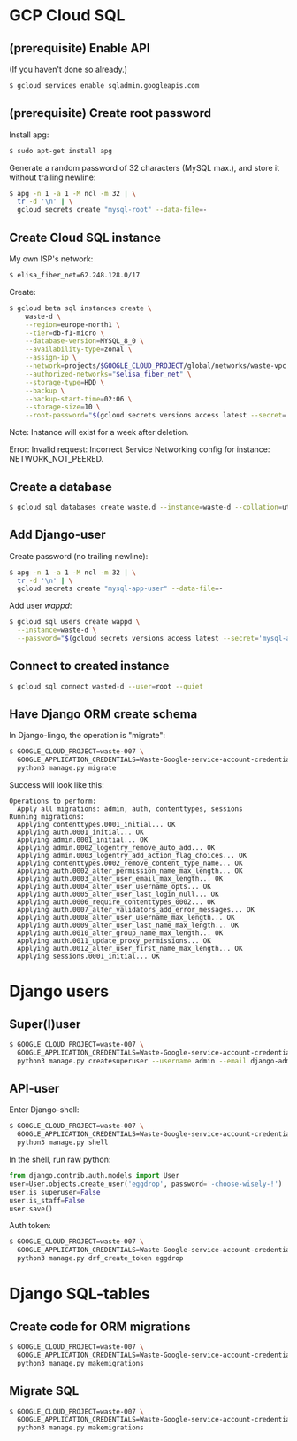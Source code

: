 # GCP Cloud SQL

## (prerequisite) Enable API
(If you haven't done so already.)
```bash
$ gcloud services enable sqladmin.googleapis.com
```

## (prerequisite) Create root password
Install apg:
```bash
$ sudo apt-get install apg
```

Generate a random password of 32 characters (MySQL max.), and store it without trailing newline:
```bash
$ apg -n 1 -a 1 -M ncl -m 32 | \
  tr -d '\n' | \
  gcloud secrets create "mysql-root" --data-file=-
```

## Create Cloud SQL instance
My own ISP's network:
```bash
$ elisa_fiber_net=62.248.128.0/17
```

Create:
```bash
$ gcloud beta sql instances create \
    waste-d \
    --region=europe-north1 \
    --tier=db-f1-micro \
    --database-version=MYSQL_8_0 \
    --availability-type=zonal \
    --assign-ip \
    --network=projects/$GOOGLE_CLOUD_PROJECT/global/networks/waste-vpc \
    --authorized-networks="$elisa_fiber_net" \
    --storage-type=HDD \
    --backup \
    --backup-start-time=02:06 \
    --storage-size=10 \
    --root-password="$(gcloud secrets versions access latest --secret='mysql-root')"
```

Note: Instance will exist for a week after deletion.

Error:
Invalid request: Incorrect Service Networking config for instance: NETWORK_NOT_PEERED.

## Create a database
```bash
$ gcloud sql databases create waste.d --instance=waste-d --collation=utf8_general_ci
```

## Add Django-user
Create password (no trailing newline):
```bash
$ apg -n 1 -a 1 -M ncl -m 32 | \
  tr -d '\n' | \
  gcloud secrets create "mysql-app-user" --data-file=-
```

Add user _wappd_:
```bash
$ gcloud sql users create wappd \
  --instance=waste-d \
  --password="$(gcloud secrets versions access latest --secret='mysql-app-user')"
```

## Connect to created instance
```bash
$ gcloud sql connect wasted-d --user=root --quiet
```

## Have Django ORM create schema
In Django-lingo, the operation is "migrate":
```bash
$ GOOGLE_CLOUD_PROJECT=waste-007 \
  GOOGLE_APPLICATION_CREDENTIALS=Waste-Google-service-account-credentials.json \
  python3 manage.py migrate
```

Success will look like this:
```text
Operations to perform:
  Apply all migrations: admin, auth, contenttypes, sessions
Running migrations:
  Applying contenttypes.0001_initial... OK
  Applying auth.0001_initial... OK
  Applying admin.0001_initial... OK
  Applying admin.0002_logentry_remove_auto_add... OK
  Applying admin.0003_logentry_add_action_flag_choices... OK
  Applying contenttypes.0002_remove_content_type_name... OK
  Applying auth.0002_alter_permission_name_max_length... OK
  Applying auth.0003_alter_user_email_max_length... OK
  Applying auth.0004_alter_user_username_opts... OK
  Applying auth.0005_alter_user_last_login_null... OK
  Applying auth.0006_require_contenttypes_0002... OK
  Applying auth.0007_alter_validators_add_error_messages... OK
  Applying auth.0008_alter_user_username_max_length... OK
  Applying auth.0009_alter_user_last_name_max_length... OK
  Applying auth.0010_alter_group_name_max_length... OK
  Applying auth.0011_update_proxy_permissions... OK
  Applying auth.0012_alter_user_first_name_max_length... OK
  Applying sessions.0001_initial... OK
```

# Django users

## Super(l)user
```bash
$ GOOGLE_CLOUD_PROJECT=waste-007 \
  GOOGLE_APPLICATION_CREDENTIALS=Waste-Google-service-account-credentials.json \
  python3 manage.py createsuperuser --username admin --email django-admin@example.com
```

## API-user
Enter Django-shell:
```bash
$ GOOGLE_CLOUD_PROJECT=waste-007 \
  GOOGLE_APPLICATION_CREDENTIALS=Waste-Google-service-account-credentials.json \
  python3 manage.py shell
```

In the shell, run raw python:
```python
from django.contrib.auth.models import User
user=User.objects.create_user('eggdrop', password='-choose-wisely-!')
user.is_superuser=False
user.is_staff=False
user.save()
```

Auth token:
```bash
$ GOOGLE_CLOUD_PROJECT=waste-007 \
  GOOGLE_APPLICATION_CREDENTIALS=Waste-Google-service-account-credentials.json \
  python3 manage.py drf_create_token eggdrop
```

# Django SQL-tables

## Create code for ORM migrations
```bash
$ GOOGLE_CLOUD_PROJECT=waste-007 \
  GOOGLE_APPLICATION_CREDENTIALS=Waste-Google-service-account-credentials.json \
  python3 manage.py makemigrations
```

## Migrate SQL
```bash
$ GOOGLE_CLOUD_PROJECT=waste-007 \
  GOOGLE_APPLICATION_CREDENTIALS=Waste-Google-service-account-credentials.json \
  python3 manage.py makemigrations
```
